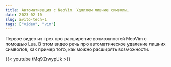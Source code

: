 ```yaml
---
title: Автоматизация с NeoVim. Удяляем лишние символы.
date: 2023-02-10
slug: avito-tech-1
tags: ["video", "vim"]
---
```


Первое видео из трех про расширение возможностей NeoVim с помощью Lua.
В этом видео речь про автоматическое удаление лишних символов, как пример того, как можно расширять возможности.

{{< youtube tMq9ZrwypUk >}}
<!--more-->

